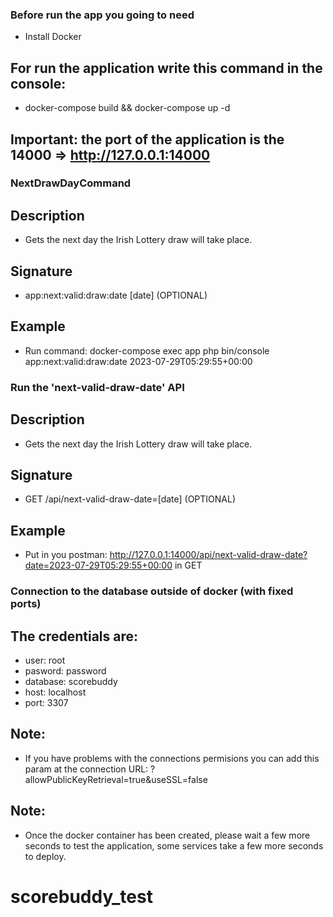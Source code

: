 ### Before run the app you going to need

- Install Docker

## For run the application write this command in the console:
- docker-compose build && docker-compose up -d

## Important: the port of the application is the 14000 => http://127.0.0.1:14000

### NextDrawDayCommand
## Description
- Gets the next day the Irish Lottery draw will take place.

## Signature
- app:next:valid:draw:date [date] (OPTIONAL)

## Example
- Run command: docker-compose exec app php bin/console app:next:valid:draw:date 2023-07-29T05:29:55+00:00


### Run the 'next-valid-draw-date' API

## Description
- Gets the next day the Irish Lottery draw will take place.

## Signature
- GET /api/next-valid-draw-date=[date] (OPTIONAL)
## Example
- Put in you postman: http://127.0.0.1:14000/api/next-valid-draw-date?date=2023-07-29T05:29:55+00:00 in GET

### Connection to the database outside of docker (with fixed ports)

## The credentials are:
- user:     root
- pasword:  password
- database: scorebuddy
- host:     localhost
- port:     3307

## Note:
- If you have problems with the connections permisions you can add this param at the connection URL: ?allowPublicKeyRetrieval=true&useSSL=false


## Note:
- Once the docker container has been created, please wait a few more seconds to test the application, some services take a few more seconds to deploy.
# scorebuddy_test

